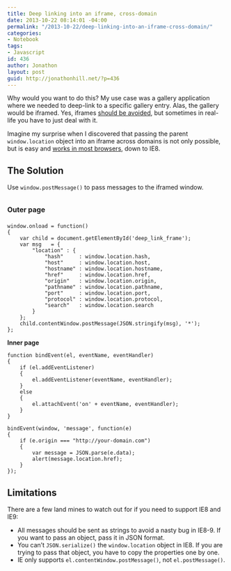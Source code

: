```yaml
---
title: Deep linking into an iframe, cross-domain
date: 2013-10-22 08:14:01 -04:00
permalink: "/2013-10-22/deep-linking-into-an-iframe-cross-domain/"
categories:
- Notebook
tags:
- Javascript
id: 436
author: Jonathon
layout: post
guid: http://jonathonhill.net/?p=436
---
```


Why would you want to do this? My use case was a gallery application where we needed to deep-link to a specific gallery entry. Alas, the gallery would be iframed. Yes, iframes <a href="http://stackoverflow.com/questions/1081315/why-developers-hate-iframes" target="_blank">should be avoided</a>, but sometimes in real-life you have to just deal with it.

Imagine my surprise when I discovered that passing the parent `window.location` object into an iframe across domains is not only possible, but is easy and <a href="http://caniuse.com/x-doc-messaging" rel="nofollow">works in most browsers</a>, down to IE8.<!--more-->

## The Solution

Use `window.postMessage()` to pass messages to the iframed window.

## <strong style="line-height: 1.714285714; font-size: 1rem;">Outer page</strong>

    window.onload = function()
    {
        var child = document.getElementById('deep_link_frame');
        var msg   = {
            "location" : {
                "hash"     : window.location.hash,
                "host"     : window.location.host,
                "hostname" : window.location.hostname,
                "href"     : window.location.href,
                "origin"   : window.location.origin,
                "pathname" : window.location.pathname,
                "port"     : window.location.port,
                "protocol" : window.location.protocol,
                "search"   : window.location.search
            }
        };
        child.contentWindow.postMessage(JSON.stringify(msg), '*');
    };

**Inner page**

    function bindEvent(el, eventName, eventHandler)
    {
        if (el.addEventListener)
        {
            el.addEventListener(eventName, eventHandler);
        }
        else
        {
            el.attachEvent('on' + eventName, eventHandler);
        }
    }
    
    bindEvent(window, 'message', function(e)
    {
        if (e.origin === "http://your-domain.com")
        {
            var message = JSON.parse(e.data);
            alert(message.location.href);
        }
    });

## Limitations

There are a few land mines to watch out for if you need to support IE8 and IE9:

  * All messages should be sent as strings to avoid a nasty bug in IE8-9. If you want to pass an object, pass it in JSON format.
  * You can&#8217;t `JSON.serialize()` the `window.location` object in IE8. If you are trying to pass that object, you have to copy the properties one by one.
  * IE only supports `el.contentWindow.postMessage()`, not `el.postMessage()`.